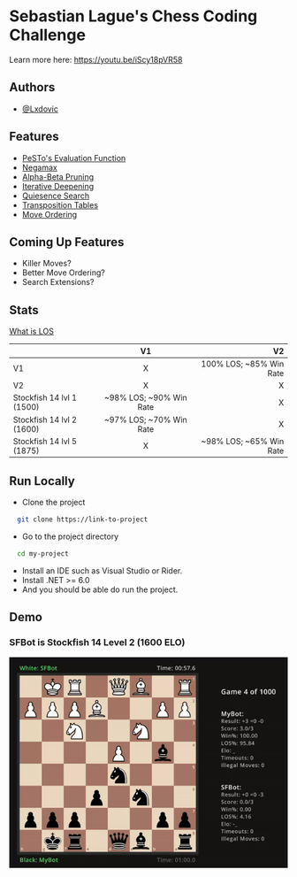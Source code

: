 
# Sebastian Lague's Chess Coding Challenge

Learn more here: https://youtu.be/iScy18pVR58

## Authors

- [@Lxdovic](https://www.github.com/Lxdovic)


## Features

- [PeSTo's Evaluation Function](https://www.chessprogramming.org/PeSTO%27s_Evaluation_Function)
- [Negamax](https://www.chessprogramming.org/Negamax)
- [Alpha-Beta Pruning](https://www.chessprogramming.org/Alpha-Beta)
- [Iterative Deepening](https://www.chessprogramming.org/Iterative_Deepening)
- [Quiesence Search](https://www.chessprogramming.org/Quiescence_Search)
- [Transposition Tables](https://www.chessprogramming.org/Transposition_Table)
- [Move Ordering](https://www.chessprogramming.org/Move_Ordering)

## Coming Up Features
- Killer Moves?
- Better Move Ordering?
- Search Extensions?


## Stats

[What is LOS](https://www.chessprogramming.org/LOS_Table)

|                           | V1                        | V2                        |
| :------------------------ | :-----------------------: | ------------------------: |
| V1                        |              X            |  100% LOS; ~85% Win Rate  |
| V2                        |              X            |             X             |
| Stockfish 14 lvl 1 (1500) |  ~98% LOS; ~90% Win Rate  |             X             |
| Stockfish 14 lvl 2 (1600) |  ~97% LOS; ~70% Win Rate  |             X             |
| Stockfish 14 lvl 5 (1875) |              X            |  ~98% LOS; ~65% Win Rate  |


## Run Locally

- Clone the project

```bash
  git clone https://link-to-project
```

- Go to the project directory

```bash
  cd my-project
```

- Install an IDE such as Visual Studio or Rider.
- Install .NET >= 6.0
- And you should be able do run the project.


## Demo

### SFBot is Stockfish 14 Level 2 (1600 ELO)

![](https://github.com/Lxdovic/Chess-Challenge/blob/master/Chess-Challenge/resources/demo.gif)
